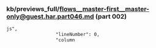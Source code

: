 ### kb/previews_full/flows__master-first__master-only@guest.har.part046.md (part 002)

```md
js",
                  "lineNumber": 0,
                  "column
```

```
